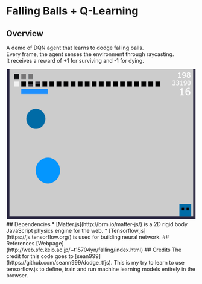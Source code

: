 # Falling Balls + Q-Learning
## Overview
A demo of DQN agent that learns to dodge falling balls.<br>
Every frame, the agent senses the environment through raycasting.<br>
It receives a reward of +1 for surviving and -1 for dying.<br>
<center><img src="https://raw.githubusercontent.com/prabodhw96/Falling-Balls/master/dqn.gif" width="500" height="400" /></center>
## Dependencies
* [Matter.js](http://brm.io/matter-js/) is a 2D rigid body JavaScript physics engine for the web.
* [Tensorflow.js](https://js.tensorflow.org/) is used for building neural network.
## References
[Webpage](http://web.sfc.keio.ac.jp/~t15704yn/falling/index.html)
## Credits
The credit for this code goes to [sean999](https://github.com/seann999/dodge_tfjs). This is my try to learn to use tensorflow.js to define, train and run machine learning models entirely in the browser.